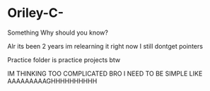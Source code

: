 # Oriley-C-
Something Why should you know?

Alr its been 2 years im relearning it right now
I still dontget pointers

Practice folder is practice projects btw

IM THINKING TOO COMPLICATED BRO I NEED TO BE SIMPLE LIKE AAAAAAAAAGHHHHHHHHHH
